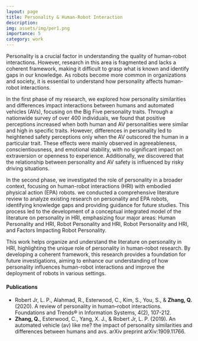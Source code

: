 ```yaml
---
layout: page
title: Personality & Human-Robot Interaction
description: 
img: assets/img/per1.png
importance: 5
category: work
---
```


Personality is a crucial factor in understanding the quality of human-robot interactions. However, research in this area is fragmented and lacks a coherent framework, making it difficult to grasp what is known and identify gaps in our knowledge. As robots become more common in organizations and society, it is essential to understand how personality affects human-robot interactions.

In the first phase of my research, we explored how personality similarities and differences impact interactions between humans and automated vehicles (AVs), focusing on the Big Five personality traits. Through a nationwide survey of over 400 individuals, we found that positive perceptions increased when both human and AV personalities were similar and high in specific traits. However, differences in personality led to heightened safety perceptions only when the AV outscored the human in a particular trait. These effects were mainly observed in agreeableness, conscientiousness, and emotional stability, with no significant impact on extraversion or openness to experience. Additionally, we discovered that the relationship between personality and AV safety is influenced by risky driving situations.

In the second phase, we investigated the role of personality in a broader context, focusing on human-robot interactions (HRI) with embodied physical action (EPA) robots. we conducted a comprehensive literature review to analyze existing research on personality and EPA robots, identifying knowledge gaps and providing guidance for future studies. This process led to the development of a conceptual integrated model of the literature on personality in HRI, emphasizing four major areas: Human Personality and HRI, Robot Personality and HRI, Robot Personality and HRI, and Factors Impacting Robot Personality.

This work helps organize and understand the literature on personality in HRI, highlighting the unique role of personality in human-robot research. By developing a coherent framework, this research provides a foundation for future investigations, aiming to enhance our understanding of how personality influences human-robot interactions and improve the deployment of robots in various settings.

#### Publications
- Robert Jr, L. P., Alahmad, R., Esterwood, C., Kim, S., You, S., & **Zhang, Q.** (2020). A review of personality in human–robot interactions. Foundations and Trends® in Information Systems, 4(2), 107-212.
- **Zhang, Q.**, Esterwood, C., Yang, X. J., & Robert Jr, L. P. (2019). An automated vehicle (av) like me? the impact of personality similarities and differences between humans and avs. arXiv preprint arXiv:1909.11766.
